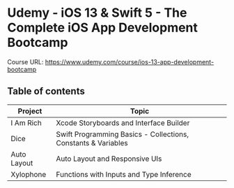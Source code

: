 # Udemy - iOS 13 & Swift 5 - The Complete iOS App Development Bootcamp

Course URL: <https://www.udemy.com/course/ios-13-app-development-bootcamp>

## Table of contents

| Project     | Topic                                                         |
| ----------- | ------------------------------------------------------------- |
| I Am Rich   | Xcode Storyboards and Interface Builder                       |
| Dice        | Swift Programming Basics - Collections, Constants & Variables |
| Auto Layout | Auto Layout and Responsive UIs                                |
| Xylophone   | Functions with Inputs and Type Inference                      |

